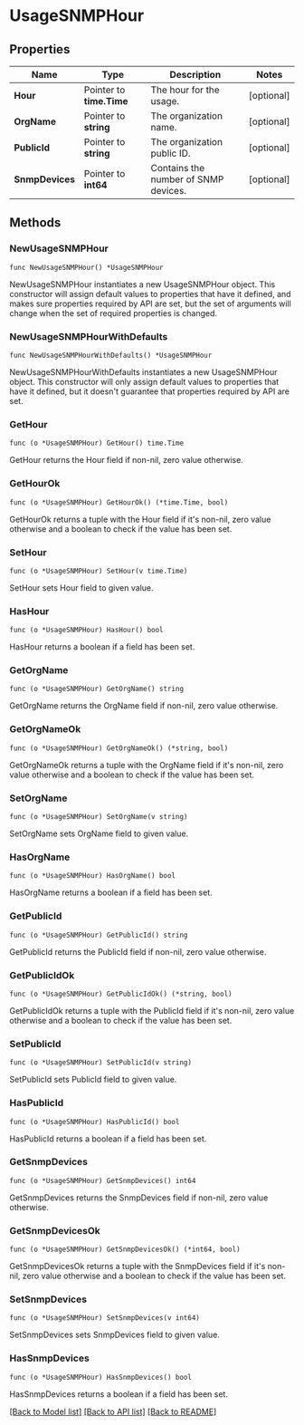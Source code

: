 # UsageSNMPHour

## Properties

| Name            | Type                     | Description                          | Notes      |
| --------------- | ------------------------ | ------------------------------------ | ---------- |
| **Hour**        | Pointer to **time.Time** | The hour for the usage.              | [optional] |
| **OrgName**     | Pointer to **string**    | The organization name.               | [optional] |
| **PublicId**    | Pointer to **string**    | The organization public ID.          | [optional] |
| **SnmpDevices** | Pointer to **int64**     | Contains the number of SNMP devices. | [optional] |

## Methods

### NewUsageSNMPHour

`func NewUsageSNMPHour() *UsageSNMPHour`

NewUsageSNMPHour instantiates a new UsageSNMPHour object.
This constructor will assign default values to properties that have it defined,
and makes sure properties required by API are set, but the set of arguments
will change when the set of required properties is changed.

### NewUsageSNMPHourWithDefaults

`func NewUsageSNMPHourWithDefaults() *UsageSNMPHour`

NewUsageSNMPHourWithDefaults instantiates a new UsageSNMPHour object.
This constructor will only assign default values to properties that have it defined,
but it doesn't guarantee that properties required by API are set.

### GetHour

`func (o *UsageSNMPHour) GetHour() time.Time`

GetHour returns the Hour field if non-nil, zero value otherwise.

### GetHourOk

`func (o *UsageSNMPHour) GetHourOk() (*time.Time, bool)`

GetHourOk returns a tuple with the Hour field if it's non-nil, zero value otherwise
and a boolean to check if the value has been set.

### SetHour

`func (o *UsageSNMPHour) SetHour(v time.Time)`

SetHour sets Hour field to given value.

### HasHour

`func (o *UsageSNMPHour) HasHour() bool`

HasHour returns a boolean if a field has been set.

### GetOrgName

`func (o *UsageSNMPHour) GetOrgName() string`

GetOrgName returns the OrgName field if non-nil, zero value otherwise.

### GetOrgNameOk

`func (o *UsageSNMPHour) GetOrgNameOk() (*string, bool)`

GetOrgNameOk returns a tuple with the OrgName field if it's non-nil, zero value otherwise
and a boolean to check if the value has been set.

### SetOrgName

`func (o *UsageSNMPHour) SetOrgName(v string)`

SetOrgName sets OrgName field to given value.

### HasOrgName

`func (o *UsageSNMPHour) HasOrgName() bool`

HasOrgName returns a boolean if a field has been set.

### GetPublicId

`func (o *UsageSNMPHour) GetPublicId() string`

GetPublicId returns the PublicId field if non-nil, zero value otherwise.

### GetPublicIdOk

`func (o *UsageSNMPHour) GetPublicIdOk() (*string, bool)`

GetPublicIdOk returns a tuple with the PublicId field if it's non-nil, zero value otherwise
and a boolean to check if the value has been set.

### SetPublicId

`func (o *UsageSNMPHour) SetPublicId(v string)`

SetPublicId sets PublicId field to given value.

### HasPublicId

`func (o *UsageSNMPHour) HasPublicId() bool`

HasPublicId returns a boolean if a field has been set.

### GetSnmpDevices

`func (o *UsageSNMPHour) GetSnmpDevices() int64`

GetSnmpDevices returns the SnmpDevices field if non-nil, zero value otherwise.

### GetSnmpDevicesOk

`func (o *UsageSNMPHour) GetSnmpDevicesOk() (*int64, bool)`

GetSnmpDevicesOk returns a tuple with the SnmpDevices field if it's non-nil, zero value otherwise
and a boolean to check if the value has been set.

### SetSnmpDevices

`func (o *UsageSNMPHour) SetSnmpDevices(v int64)`

SetSnmpDevices sets SnmpDevices field to given value.

### HasSnmpDevices

`func (o *UsageSNMPHour) HasSnmpDevices() bool`

HasSnmpDevices returns a boolean if a field has been set.

[[Back to Model list]](../README.md#documentation-for-models) [[Back to API list]](../README.md#documentation-for-api-endpoints) [[Back to README]](../README.md)
